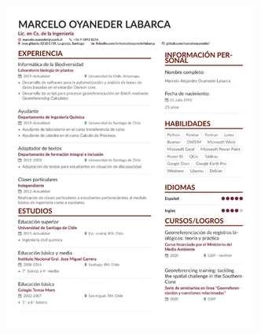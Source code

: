 ![](https://raw.githubusercontent.com/marcelooyaneder/CV_Marcelo_Oyaneder/main/image/cv_marcelo_oyaneder-1.png)